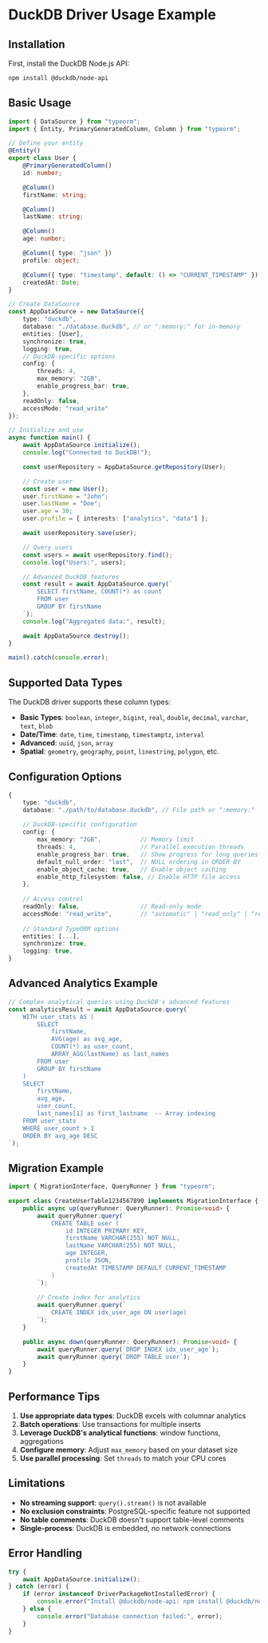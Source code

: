 # DuckDB Driver Usage Example

## Installation

First, install the DuckDB Node.js API:

```bash
npm install @duckdb/node-api
```

## Basic Usage

```typescript
import { DataSource } from "typeorm";
import { Entity, PrimaryGeneratedColumn, Column } from "typeorm";

// Define your entity
@Entity()
export class User {
    @PrimaryGeneratedColumn()
    id: number;

    @Column()
    firstName: string;

    @Column()
    lastName: string;

    @Column()
    age: number;

    @Column({ type: "json" })
    profile: object;

    @Column({ type: "timestamp", default: () => "CURRENT_TIMESTAMP" })
    createdAt: Date;
}

// Create DataSource
const AppDataSource = new DataSource({
    type: "duckdb",
    database: "./database.duckdb", // or ":memory:" for in-memory
    entities: [User],
    synchronize: true,
    logging: true,
    // DuckDB-specific options
    config: {
        threads: 4,
        max_memory: "2GB",
        enable_progress_bar: true,
    },
    readOnly: false,
    accessMode: "read_write"
});

// Initialize and use
async function main() {
    await AppDataSource.initialize();
    console.log("Connected to DuckDB!");

    const userRepository = AppDataSource.getRepository(User);

    // Create user
    const user = new User();
    user.firstName = "John";
    user.lastName = "Doe";
    user.age = 30;
    user.profile = { interests: ["analytics", "data"] };

    await userRepository.save(user);

    // Query users
    const users = await userRepository.find();
    console.log("Users:", users);

    // Advanced DuckDB features
    const result = await AppDataSource.query(`
        SELECT firstName, COUNT(*) as count 
        FROM user 
        GROUP BY firstName
    `);
    console.log("Aggregated data:", result);

    await AppDataSource.destroy();
}

main().catch(console.error);
```

## Supported Data Types

The DuckDB driver supports these column types:

- **Basic Types**: `boolean`, `integer`, `bigint`, `real`, `double`, `decimal`, `varchar`, `text`, `blob`
- **Date/Time**: `date`, `time`, `timestamp`, `timestamptz`, `interval`  
- **Advanced**: `uuid`, `json`, `array`
- **Spatial**: `geometry`, `geography`, `point`, `linestring`, `polygon`, etc.

## Configuration Options

```typescript
{
    type: "duckdb",
    database: "./path/to/database.duckdb", // File path or ":memory:" 
    
    // DuckDB-specific configuration
    config: {
        max_memory: "2GB",           // Memory limit
        threads: 4,                  // Parallel execution threads
        enable_progress_bar: true,   // Show progress for long queries
        default_null_order: "last",  // NULL ordering in ORDER BY
        enable_object_cache: true,   // Enable object caching
        enable_http_filesystem: false, // Enable HTTP file access
    },
    
    // Access control
    readOnly: false,                 // Read-only mode
    accessMode: "read_write",        // "automatic" | "read_only" | "read_write"
    
    // Standard TypeORM options
    entities: [...],
    synchronize: true,
    logging: true,
}
```

## Advanced Analytics Example

```typescript
// Complex analytical queries using DuckDB's advanced features
const analyticsResult = await AppDataSource.query(`
    WITH user_stats AS (
        SELECT 
            firstName,
            AVG(age) as avg_age,
            COUNT(*) as user_count,
            ARRAY_AGG(lastName) as last_names
        FROM user 
        GROUP BY firstName
    )
    SELECT 
        firstName,
        avg_age,
        user_count,
        last_names[1] as first_lastname  -- Array indexing
    FROM user_stats 
    WHERE user_count > 1
    ORDER BY avg_age DESC
`);
```

## Migration Example

```typescript
import { MigrationInterface, QueryRunner } from "typeorm";

export class CreateUserTable1234567890 implements MigrationInterface {
    public async up(queryRunner: QueryRunner): Promise<void> {
        await queryRunner.query(`
            CREATE TABLE user (
                id INTEGER PRIMARY KEY,
                firstName VARCHAR(255) NOT NULL,
                lastName VARCHAR(255) NOT NULL,
                age INTEGER,
                profile JSON,
                createdAt TIMESTAMP DEFAULT CURRENT_TIMESTAMP
            )
        `);
        
        // Create index for analytics
        await queryRunner.query(`
            CREATE INDEX idx_user_age ON user(age)
        `);
    }

    public async down(queryRunner: QueryRunner): Promise<void> {
        await queryRunner.query(`DROP INDEX idx_user_age`);
        await queryRunner.query(`DROP TABLE user`);
    }
}
```

## Performance Tips

1. **Use appropriate data types**: DuckDB excels with columnar analytics
2. **Batch operations**: Use transactions for multiple inserts
3. **Leverage DuckDB's analytical functions**: window functions, aggregations
4. **Configure memory**: Adjust `max_memory` based on your dataset size
5. **Use parallel processing**: Set `threads` to match your CPU cores

## Limitations

- **No streaming support**: `query().stream()` is not available
- **No exclusion constraints**: PostgreSQL-specific feature not supported  
- **No table comments**: DuckDB doesn't support table-level comments
- **Single-process**: DuckDB is embedded, no network connections

## Error Handling

```typescript
try {
    await AppDataSource.initialize();
} catch (error) {
    if (error instanceof DriverPackageNotInstalledError) {
        console.error("Install @duckdb/node-api: npm install @duckdb/node-api");
    } else {
        console.error("Database connection failed:", error);
    }
}
```